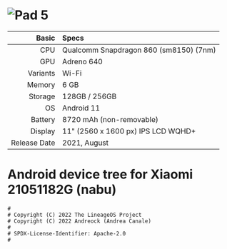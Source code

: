![Pad 5](https://andro4all.com/hero/2021/10/Diseno-de-la-Xiaomi-Pad-5.jpg?width=1440&aspect_ratio=19:10 "Pad 5")
=====================================================
Basic   | Specs
-------:|:-------------------------
CPU     | Qualcomm Snapdragon 860 (sm8150) (7nm)
GPU     | Adreno 640
Variants| Wi-Fi
Memory  | 6 GB
Storage | 128GB / 256GB
OS      | Android 11
Battery | 8720 mAh (non-removable)
Display |  11" (2560 x 1600 px) IPS LCD WQHD+
Release Date | 2021, August

# Android device tree for Xiaomi 21051182G (nabu)

```
#
# Copyright (C) 2022 The LineageOS Project
# Copyright (C) 2022 Andreock (Andrea Canale)
#
# SPDX-License-Identifier: Apache-2.0
#
```